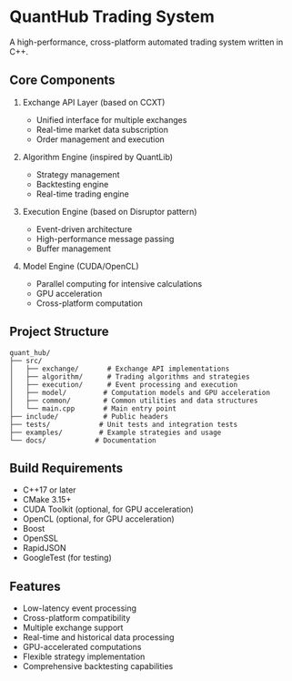 # QuantHub Trading System

A high-performance, cross-platform automated trading system written in C++.

## Core Components

1. Exchange API Layer (based on CCXT)
   - Unified interface for multiple exchanges
   - Real-time market data subscription
   - Order management and execution

2. Algorithm Engine (inspired by QuantLib)
   - Strategy management
   - Backtesting engine
   - Real-time trading engine

3. Execution Engine (based on Disruptor pattern)
   - Event-driven architecture
   - High-performance message passing
   - Buffer management

4. Model Engine (CUDA/OpenCL)
   - Parallel computing for intensive calculations
   - GPU acceleration
   - Cross-platform computation

## Project Structure

```
quant_hub/
├── src/
│   ├── exchange/       # Exchange API implementations
│   ├── algorithm/      # Trading algorithms and strategies
│   ├── execution/      # Event processing and execution
│   ├── model/         # Computation models and GPU acceleration
│   ├── common/        # Common utilities and data structures
│   └── main.cpp       # Main entry point
├── include/           # Public headers
├── tests/            # Unit tests and integration tests
├── examples/         # Example strategies and usage
└── docs/            # Documentation
```

## Build Requirements

- C++17 or later
- CMake 3.15+
- CUDA Toolkit (optional, for GPU acceleration)
- OpenCL (optional, for GPU acceleration)
- Boost
- OpenSSL
- RapidJSON
- GoogleTest (for testing)

## Features

- Low-latency event processing
- Cross-platform compatibility
- Multiple exchange support
- Real-time and historical data processing
- GPU-accelerated computations
- Flexible strategy implementation
- Comprehensive backtesting capabilities
